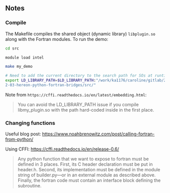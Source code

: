 ## Notes

### Compile

The Makefile compiles the shared object (dynamic library) `libplugin.so` along with the Fortran modules. To run the demo:

```bash
cd src

module load intel

make my_demo

# Need to add the current directory to the search path for SOs at runtime
export LD_LIBRARY_PATH=$LD_LIBRARY_PATH:"/work/ka1176/caroline/gitlab/202
2-03-hereon-python-fortran-bridges/src/"
```

Note from `https://cffi.readthedocs.io/en/latest/embedding.html`:

> You can avoid the LD_LIBRARY_PATH issue if you compile libmy_plugin.so with the path hard-coded inside in the first place.

### Changing functions

Useful blog post: https://www.noahbrenowitz.com/post/calling-fortran-from-python/

Using CFFI: https://cffi.readthedocs.io/en/release-0.6/

> Any python function that we want to expose to fortran must be defined in 3 places. First, its C header declaration must be put in header.h. Second, its implementation must be defined in the module string of builder.py—or in an external module as described above. Finally, the fortran code must contain an interface block defining the subroutine.
